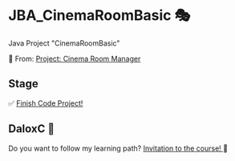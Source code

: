 # JBA_CinemaRoomBasic 🎭
Java Project "CinemaRoomBasic"

📌 From: <A HREF="https://hyperskill.org/projects/133?track=12"> Project: Cinema Room Manager </A>

## Stage
✅ <A HREF="https://github.com/DaloxC/JBA_CinemaRoomBasic/blob/master/src/cinema/MasterCinemaRoom.java"> Finish Code Project! </A>


## DaloxC 🤙
Do you want to follow my learning path?
<A HREF="https//hyperskill.org/join/d4fba295d"> Invitation to the course! </A> 🚀

